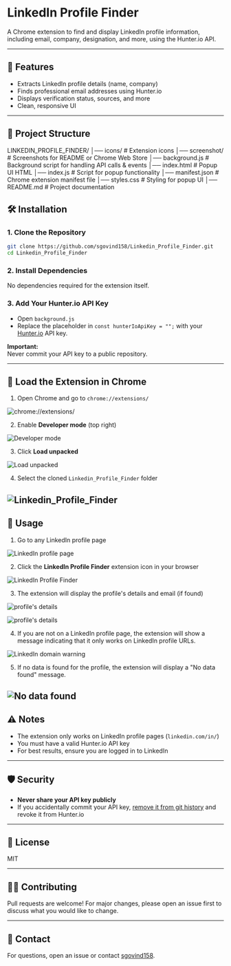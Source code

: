 # LinkedIn Profile Finder

A Chrome extension to find and display LinkedIn profile information, including email, company, designation, and more, using the Hunter.io API.

---

## 🚀 Features

- Extracts LinkedIn profile details (name, company)
- Finds professional email addresses using Hunter.io
- Displays verification status, sources, and more
- Clean, responsive UI

---

## 📁 Project Structure
LINKEDIN_PROFILE_FINDER/
│── icons/ # Extension icons
│── screenshot/ # Screenshots for README or Chrome Web Store
│── background.js # Background script for handling API calls & events
│── index.html # Popup UI HTML
│── index.js # Script for popup functionality
│── manifest.json # Chrome extension manifest file
│── styles.css # Styling for popup UI
│── README.md # Project documentation

## 🛠️ Installation

### 1. Clone the Repository

```sh
git clone https://github.com/sgovind158/Linkedin_Profile_Finder.git
cd Linkedin_Profile_Finder
```

### 2. Install Dependencies

No dependencies required for the extension itself.  


### 3. Add Your Hunter.io API Key

- Open `background.js`
- Replace the placeholder in `const hunterIoApiKey = "";` with your [Hunter.io](https://hunter.io/) API key.

**Important:**  
Never commit your API key to a public repository.

---

## 🧩 Load the Extension in Chrome

1. Open Chrome and go to `chrome://extensions/`

![chrome://extensions/](screenshot/load_ext_img1.png)

2. Enable **Developer mode** (top right)

![Developer mode](screenshot/load_ext_img2.png)

3. Click **Load unpacked**

![Load unpacked](screenshot/load_img3.png)

4. Select the cloned `Linkedin_Profile_Finder` folder

![Linkedin_Profile_Finder](screenshot/load_ext_img4.png)
---

## 📝 Usage

1. Go to any LinkedIn profile page

![LinkedIn profile page](screenshot/usage_img1.png)

2. Click the **LinkedIn Profile Finder** extension icon in your browser

![LinkedIn Profile Finder](screenshot/usage_img2.png)

3. The extension will display the profile's details and email (if found)

![profile's details](screenshot/usage_img3.png)

![profile's details](screenshot/usage_img6.png)

4. If you are not on a LinkedIn profile page, the extension will show a message indicating that it only works on LinkedIn profile URLs.

![LinkedIn domain warning](screenshot/usage_img4.png)

5. If no data is found for the profile, the extension will display a "No data found" message.

![No data found](screenshot/usage_img5.png)
---

## ⚠️ Notes

- The extension only works on LinkedIn profile pages (`linkedin.com/in/`)
- You must have a valid Hunter.io API key
- For best results, ensure you are logged in to LinkedIn

---

## 🛡️ Security

- **Never share your API key publicly**
- If you accidentally commit your API key, [remove it from git history](https://docs.github.com/en/authentication/keeping-your-account-and-data-secure/removing-sensitive-data-from-a-repository) and revoke it from Hunter.io

---

## 📄 License

MIT

---

## 🙋‍♂️ Contributing

Pull requests are welcome! For major changes, please open an issue first to discuss what you would like to change.

---

## 📧 Contact

For questions, open an issue or contact [sgovind158](https://github.com/sgovind158).
